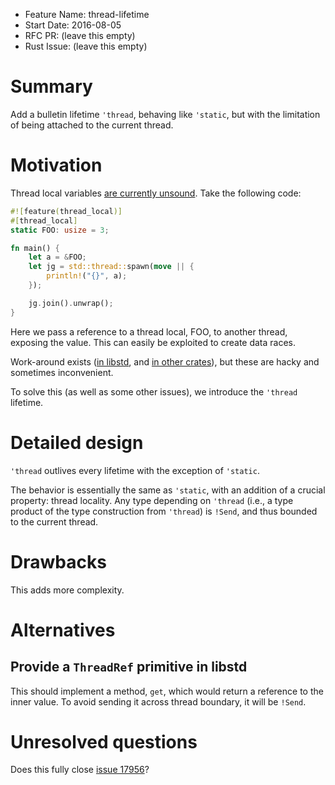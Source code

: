 - Feature Name: thread-lifetime
- Start Date: 2016-08-05
- RFC PR: (leave this empty)
- Rust Issue: (leave this empty)

# Summary
[summary]: #summary

Add a bulletin lifetime `'thread`, behaving like `'static`, but with the
limitation of being attached to the current thread.

# Motivation
[motivation]: #motivation

Thread local variables [are currently unsound](https://github.com/rust-lang/rust/issues/17954). Take the following code:

```rust
#![feature(thread_local)]
#[thread_local]
static FOO: usize = 3;

fn main() {
    let a = &FOO;
    let jg = std::thread::spawn(move || {
        println!("{}", a);
    });

    jg.join().unwrap();
}
```

Here we pass a reference to a thread local, FOO, to another thread, exposing
the value. This can easily be exploited to create data races.

Work-around exists ([in libstd](https://doc.rust-lang.org/nightly/std/macro.thread_local!.html), and [in other crates](https://github.com/redox-os/ralloc/blob/perf/src/tls.rs)), but these are hacky and sometimes inconvenient.

To solve this (as well as some other issues), we introduce the `'thread` lifetime.

# Detailed design
[design]: #detailed-design

`'thread` outlives every lifetime with the exception of `'static`.

The behavior is essentially the same as `'static`, with an addition of a crucial property: thread locality. Any type depending on `'thread` (i.e., a type product of the type construction from `'thread`) is `!Send`, and thus bounded to the current thread.

# Drawbacks
[drawbacks]: #drawbacks

This adds more complexity.

# Alternatives
[alternatives]: #alternatives

## Provide a `ThreadRef` primitive in libstd

This should implement a method, `get`, which would return a reference to the inner value. To avoid sending it across thread boundary, it will be `!Send`.

# Unresolved questions
[unresolved]: #unresolved-questions

Does this fully close [issue 17956](https://github.com/rust-lang/rust/issues/17954)?
